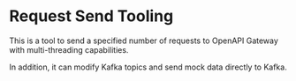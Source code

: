 # Request Send Tooling

This is a tool to send a specified number of requests to OpenAPI Gateway with multi-threading capabilities.

In addition, it can modify Kafka topics and send mock data directly to Kafka.
